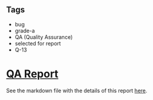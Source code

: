 ## Tags

- bug
- grade-a
- QA (Quality Assurance)
- selected for report
- Q-13

# [QA Report](https://github.com/code-423n4/2023-01-reserve-findings/issues/420) 

See the markdown file with the details of this report [here](https://github.com/code-423n4/2023-01-reserve-findings/blob/main/data/CodingNameKiki-Q.md).